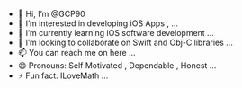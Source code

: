- 👋 Hi, I’m @GCP90
- 👀 I’m interested in developing iOS Apps ,  ...
- 🌱 I’m currently learning iOS software development ...
- 💞️ I’m looking to collaborate on Swift and Obj-C libraries  ...
- 📫 You can reach me on here ...
- 😄 Pronouns: Self Motivated , Dependable , Honest  ...
- ⚡ Fun fact: ILoveMath ...

<!---
GCP90/GCP90 is a ✨ special ✨ repository because its `README.md` (this file) appears on your GitHub profile.
You can click the Preview link to take a look at your changes.
--->
